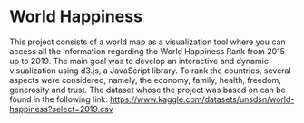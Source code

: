 # World Happiness

This project consists of a world map as a visualization tool where you can access all the information regarding the World Happiness Rank from 2015 up to 2019. The main goal was to develop an interactive and dynamic visualization using d3.js, a JavaScript library. To rank the countries, several aspects were considered, namely, the economy, family, health, freedom, generosity and trust. The dataset whose the project was based on can be found in the following link: https://www.kaggle.com/datasets/unsdsn/world-happiness?select=2019.csv 

